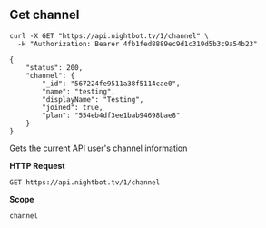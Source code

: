 ## Get channel

```cURL
curl -X GET "https://api.nightbot.tv/1/channel" \
  -H "Authorization: Bearer 4fb1fed8889ec9d1c319d5b3c9a54b23"

{
    "status": 200,
    "channel": {
        "_id": "567224fe9511a38f5114cae0",
        "name": "testing",
        "displayName": "Testing",
        "joined": true,
        "plan": "554eb4df3ee1bab94698bae8"
    }
}
```

Gets the current API user's channel information

**HTTP Request**

`GET https://api.nightbot.tv/1/channel`

**Scope**

`channel`
